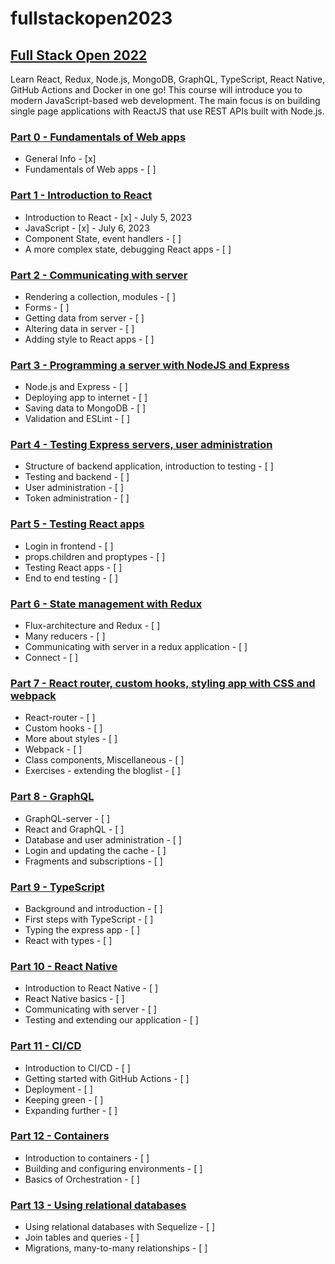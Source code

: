 # fullstackopen2023

## [Full Stack Open 2022](https://fullstackopen.com/en/)

Learn React, Redux, Node.js, MongoDB, GraphQL, TypeScript, React Native, GitHub Actions and Docker in one go! This course will introduce you to modern JavaScript-based web development. The main focus is on building single page applications with ReactJS that use REST APIs built with Node.js.

### [Part 0 - Fundamentals of Web apps](https://fullstackopen.com/en/part0)

- General Info - [x]
- Fundamentals of Web apps - [ ]

### [Part 1 - Introduction to React](https://fullstackopen.com/en/part1)

- Introduction to React - [x] - July 5, 2023
- JavaScript - [x] - July 6, 2023
- Component State, event handlers - [ ]
- A more complex state, debugging React apps - [ ]

### [Part 2 - Communicating with server](https://fullstackopen.com/en/part2)

- Rendering a collection, modules - [ ]
- Forms - [ ]
- Getting data from server - [ ]
- Altering data in server - [ ]
- Adding style to React apps - [ ]

### [Part 3 - Programming a server with NodeJS and Express](https://fullstackopen.com/en/part3)

- Node.js and Express - [ ]
- Deploying app to internet - [ ]
- Saving data to MongoDB - [ ]
- Validation and ESLint - [ ]

### [Part 4 - Testing Express servers, user administration](https://fullstackopen.com/en/part4)

- Structure of backend application, introduction to testing - [ ]
- Testing and backend - [ ]
- User administration - [ ]
- Token administration - [ ]

### [Part 5 - Testing React apps](https://fullstackopen.com/en/part5)

- Login in frontend - [ ]
- props.children and proptypes - [ ]
- Testing React apps - [ ]
- End to end testing - [ ]

### [Part 6 - State management with Redux](https://fullstackopen.com/en/part6)

- Flux-architecture and Redux - [ ]
- Many reducers - [ ]
- Communicating with server in a redux application - [ ]
- Connect - [ ]

### [Part 7 - React router, custom hooks, styling app with CSS and webpack](https://fullstackopen.com/en/part7)

- React-router - [ ]
- Custom hooks - [ ]
- More about styles - [ ]
- Webpack - [ ]
- Class components, Miscellaneous - [ ]
- Exercises - extending the bloglist - [ ]

### [Part 8 - GraphQL](https://fullstackopen.com/en/part8)

- GraphQL-server - [ ]
- React and GraphQL - [ ]
- Database and user administration - [ ]
- Login and updating the cache - [ ]
- Fragments and subscriptions - [ ]

### [Part 9 - TypeScript](https://fullstackopen.com/en/part9)

- Background and introduction - [ ]
- First steps with TypeScript - [ ]
- Typing the express app - [ ]
- React with types - [ ]

### [Part 10 - React Native](https://fullstackopen.com/en/part10)

- Introduction to React Native - [ ]
- React Native basics - [ ]
- Communicating with server - [ ]
- Testing and extending our application - [ ]

### [Part 11 - CI/CD](https://fullstackopen.com/en/part11)

- Introduction to CI/CD - [ ]
- Getting started with GitHub Actions - [ ]
- Deployment - [ ]
- Keeping green - [ ]
- Expanding further - [ ]

### [Part 12 - Containers](https://fullstackopen.com/en/part12)

- Introduction to containers - [ ]
- Building and configuring environments - [ ]
- Basics of Orchestration - [ ]

### [Part 13 - Using relational databases](https://fullstackopen.com/en/part13)

- Using relational databases with Sequelize - [ ]
- Join tables and queries - [ ]
- Migrations, many-to-many relationships - [ ]